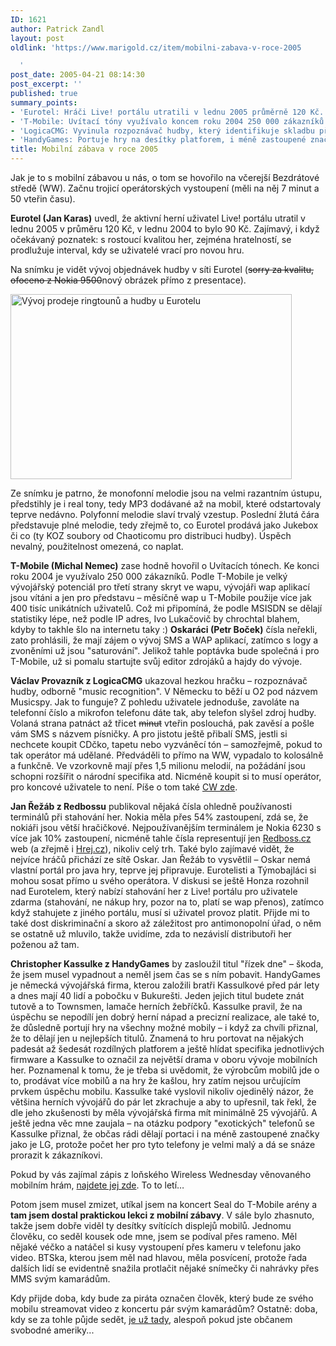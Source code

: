 ```yaml
---
ID: 1621
author: Patrick Zandl
layout: post
oldlink: 'https://www.marigold.cz/item/mobilni-zabava-v-roce-2005

  '
post_date: 2005-04-21 08:14:30
post_excerpt: ''
published: true
summary_points:
- 'Eurotel: Hráči Live! portálu utratili v lednu 2005 průměrně 120 Kč.'
- 'T-Mobile: Uvítací tóny využívalo koncem roku 2004 250 000 zákazníků.'
- 'LogicaCMG: Vyvinula rozpoznávač hudby, který identifikuje skladbu přes telefon.'
- 'HandyGames: Portuje hry na desítky platforem, i méně zastoupené značky LG.'
title: Mobilní zábava v roce 2005
---
```


<p>Jak je to s mobilní zábavou u nás, o tom se hovořilo na včerejší Bezdrátové středě (WW). Začnu trojicí operátorských vystoupení (měli na něj 7 minut a 50 vteřin času).</p>

<p><strong>Eurotel (Jan Karas)</strong> uvedl, že aktivní herní uživatel Live! portálu utratil v lednu 2005 v průměru 120 Kč, v lednu 2004 to bylo 90 Kč. Zajímavý, i když očekávaný poznatek: s rostoucí kvalitou her, zejména hratelností, se prodlužuje interval, kdy se uživatelé vrací pro novou hru. </p>

<p>Na snímku je vidět vývoj objednávek hudby v síti Eurotel (<s>sorry za kvalitu, ofoceno z Nokia 9500</s>nový obrázek přímo z presentace).</p>

<p><img src="/wp-content/uploads/20050422-ringtone-et.jpg" alt="Vývoj prodeje ringtounů a hudby u Eurotelu" width="450" height="296" /></p>

<p>Ze snímku je patrno, že monofonní melodie jsou na velmi razantním ústupu, předstihly je i real tony, tedy MP3 dodávané až na mobil, které odstartovaly teprve nedávno. Polyfonní melodie slaví trvalý vzestup. Poslední žlutá čára představuje plné melodie, tedy zřejmě to, co Eurotel prodává jako Jukebox či co (ty KOZ soubory od Chaoticomu pro distribuci hudby). Úspěch nevalný, použitelnost omezená, co naplat. </p>

<p><strong>T-Mobile (Michal Nemec)</strong> zase hodně hovořil o Uvítacích tónech. Ke konci roku 2004 je využívalo 250 000 zákazníků. Podle T-Mobile je velký vývojářský potenciál pro třetí strany skryt ve wapu, vývojáři wap aplikací jsou vítáni a jen pro představu – měsíčně wap u T-Mobile použije více jak 400 tisíc unikátních uživatelů. Což mi připomíná, že podle MSISDN se dělají statistiky lépe, než podle IP adres, Ivo Lukačovič by chrochtal blahem, kdyby to takhle šlo na internetu taky :)
<strong>
Oskaráci (Petr Boček)</strong> čísla neřekli, zato prohlásili, že mají zájem o vývoj SMS a WAP aplikací, zatímco s logy a zvoněními už jsou "saturování". Jelikož tahle poptávka bude společná i pro T-Mobile, už si pomalu startujte svůj editor zdrojáků a hajdy do vývoje. </p>

<p><strong>Václav Provazník z LogicaCMG</strong> ukazoval hezkou hračku – rozpoznávač hudby, odborně "music recognition". V Německu to běží u O2 pod názvem Musicspy. Jak to funguje? Z pohledu uživatele jednoduše, zavoláte na telefonní číslo a mikrofon telefonu dáte tak, aby telefon slyšel zdroj hudby. Volaná strana patnáct až třicet <s>minut</s> vteřin poslouchá, pak zavěsí a pošle vám SMS s názvem písničky. A pro jistotu ještě přibalí SMS, jestli si nechcete koupit CDčko, tapetu nebo vyzváněcí tón – samozřejmě, pokud to tak operátor má udělané. Předváděli to přímo na WW, vypadalo to kolosálně a funkčně. Ve vzorkovně mají přes 1,5 milionu melodií, na požádání jsou schopni rozšířit o národní specifika atd. Nicméně koupit si to musí operátor, pro koncové uživatele to není. Píše o tom také <a href="http://www.computerworld.cz/cw.nsf/ID/32EA78A39F5ED359C1256FE90048EF2B">CW zde</a>.</p>

<p><strong>Jan Řežáb z Redbossu</strong> publikoval nějaká čísla ohledně používanosti terminálů při stahování her. Nokia měla přes 54% zastoupení, zdá se, že nokiáři jsou větší hračičkové. Nejpoužívanějším terminálem je Nokia 6230 s více jak 10% zastoupení, nicméně tahle čísla representují jen <a href="http://www.redboss.cz">Redboss.cz</a> web (a zřejmě i <a href="http://mobil.hrej.cz/">Hrej.cz</a>), nikoliv celý trh. Také bylo zajímavé vidět, že nejvíce hráčů přichází ze sítě Oskar. Jan Řežáb to vysvětlil – Oskar nemá vlastní portál pro java hry, teprve jej připravuje. Eurotelisti a Týmobajláci si mohou sosat přímo u svého operátora. V diskusi se ještě Honza rozohnil nad Eurotelem, který nabízí stahování her z Live! portálu pro uživatele zdarma (stahování, ne nákup hry, pozor na to, platí se wap přenos), zatímco když stahujete z jiného portálu, musí si uživatel provoz platit. Přijde mi to také dost diskriminační a skoro až záležitost pro antimonopolní úřad, o něm se ostatně už mluvilo, takže uvidíme, zda to nezávislí distributoři her poženou až tam. </p>

<p><strong>Christopher Kassulke z HandyGames</strong> by zasloužil titul "řízek dne" – škoda, že jsem musel vypadnout a neměl jsem čas se s ním pobavit. HandyGames je německá vývojářská firma, kterou založili bratři Kassulkové před pár lety a dnes mají 40 lidí a pobočku v Bukurešti. Jeden jejich titul budete znát tutově a to Townsmen, lamače herních žebříčků. Kassulke  pravil, že na úspěchu se nepodílí jen dobrý herní nápad a precizní realizace, ale také to, že důsledně portují hry na všechny možné mobily – i když za chvíli přiznal, že to dělají jen u nejlepších titulů. Znamená to hru portovat na nějakých padesát až šedesát rozdílných platforem a ještě hlídat specifika jednotlivých firmware a Kassulke to označil za největší drama v oboru vývoje mobilních her. Poznamenal k tomu, že je třeba si uvědomit, že výrobcům mobilů jde o to, prodávat více mobilů a na hry že kašlou, hry zatím nejsou určujícím prvkem úspěchu mobilu. Kassulke také vyslovil nikoliv ojedinělý názor, že většina herních vývojářů do pár let zkrachuje a aby to upřesnil, tak řekl, že dle jeho zkušenosti by měla vývojářská firma mít minimálně 25 vývojářů. A ještě jedna věc mne zaujala – na otázku podpory "exotických" telefonů se Kassulke přiznal, že občas rádi dělají portaci i na méně zastoupené značky jako je LG, protože počet her pro tyto telefony je velmi malý a dá se snáze prorazit k zákazníkovi. </p>

<p>Pokud by vás zajímal zápis z loňského Wireless Wednesday věnovaného mobilním hrám, <a href="/item/mobilni-hry-na-bezdratove-strede">najdete jej zde</a>. To to letí…</p>

<p>Potom jsem musel zmizet, utíkal jsem na koncert Seal do T-Mobile arény a <b>tam jsem dostal praktickou lekci z mobilní zábavy</b>. V sále bylo zhasnuto, takže jsem dobře viděl ty desítky svítících displejů mobilů. Jednomu člověku, co seděl kousek ode mne, jsem se podíval přes rameno. Měl nějaké véčko a natáčel si kusy vystoupení přes kameru v telefonu jako video. BTSka, kterou jsem měl nad hlavou, měla posvícení, protože řada dalších lidí se evidentně snažila protlačit nějaké snímečky či nahrávky přes MMS svým kamarádům. </p>

<p>Kdy přijde doba, kdy bude za piráta označen člověk, který bude ze svého mobilu streamovat video z koncertu pár svým kamarádům? Ostatně: doba, kdy se za tohle půjde sedět, <a href="http://technet.idnes.cz/tec_aktuality.asp?r=tec_aktuality&amp;c=A050420_160305_tec_aktuality_kuz">je už tady</a>, alespoň pokud jste občanem svobodné ameriky...
</p>